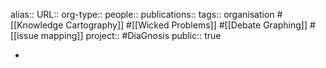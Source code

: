 alias::
URL::
org-type::
people::
publications:: 
tags:: organisation #[[Knowledge Cartography]] #[[Wicked Problems]] #[[Debate Graphing]] #[[issue mapping]] 
project:: #DiaGnosis 
public:: true

-